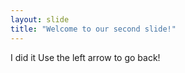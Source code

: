 ```yaml
---
layout: slide
title: "Welcome to our second slide!"
---
```

I did it 
Use the left arrow to go back!
